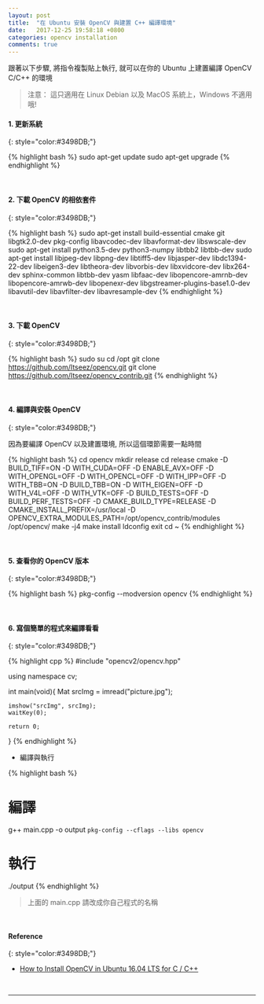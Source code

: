 ```yaml
---
layout: post
title:  "在 Ubuntu 安裝 OpenCV 與建置 C++ 編譯環境"
date:   2017-12-25 19:58:18 +0800
categories: opencv installation
comments: true
---
```

跟著以下步驟, 將指令複製貼上執行, 就可以在你的 Ubuntu 上建置編譯 OpenCV C/C++ 的環境

> 注意： 這只適用在 Linux Debian 以及 MacOS 系統上，Windows 不適用哦!

#### 1. 更新系統
{: style="color:#3498DB;"}

{% highlight bash %}
sudo apt-get update
sudo apt-get upgrade
{% endhighlight %}

<br/>

#### 2. 下載 OpenCV 的相依套件
{: style="color:#3498DB;"}

{% highlight bash %}
sudo apt-get install build-essential cmake git libgtk2.0-dev pkg-config libavcodec-dev libavformat-dev libswscale-dev
sudo apt-get install python3.5-dev python3-numpy libtbb2 libtbb-dev
sudo apt-get install libjpeg-dev libpng-dev libtiff5-dev libjasper-dev libdc1394-22-dev libeigen3-dev libtheora-dev libvorbis-dev libxvidcore-dev libx264-dev sphinx-common libtbb-dev yasm libfaac-dev libopencore-amrnb-dev libopencore-amrwb-dev libopenexr-dev libgstreamer-plugins-base1.0-dev libavutil-dev libavfilter-dev libavresample-dev
{% endhighlight %}

<br/>

#### 3. 下載 OpenCV
{: style="color:#3498DB;"}

{% highlight bash %}
sudo su
cd /opt
git clone https://github.com/Itseez/opencv.git
git clone https://github.com/Itseez/opencv_contrib.git
{% endhighlight %}

<br/>

#### 4. 編譯與安裝 OpenCV
{: style="color:#3498DB;"}

因為要編譯 OpenCV 以及建置環境, 所以這個環節需要一點時間

{% highlight bash %}
cd opencv
mkdir release
cd release
cmake -D BUILD_TIFF=ON -D WITH_CUDA=OFF -D ENABLE_AVX=OFF -D WITH_OPENGL=OFF -D WITH_OPENCL=OFF -D WITH_IPP=OFF -D WITH_TBB=ON -D BUILD_TBB=ON -D WITH_EIGEN=OFF -D WITH_V4L=OFF -D WITH_VTK=OFF -D BUILD_TESTS=OFF -D BUILD_PERF_TESTS=OFF -D CMAKE_BUILD_TYPE=RELEASE -D CMAKE_INSTALL_PREFIX=/usr/local -D OPENCV_EXTRA_MODULES_PATH=/opt/opencv_contrib/modules /opt/opencv/
make -j4
make install
ldconfig
exit
cd ~
{% endhighlight %}

<br/>

#### 5. 查看你的 OpenCV 版本
{: style="color:#3498DB;"}

{% highlight bash %}
pkg-config --modversion opencv
{% endhighlight %}

<br/>

#### 6. 寫個簡單的程式來編譯看看
{: style="color:#3498DB;"}

{% highlight cpp %}
#include "opencv2/opencv.hpp"

using namespace cv;

int main(void){
    Mat srcImg = imread("picture.jpg");
    
    imshow("srcImg", srcImg);
    waitKey(0);
    
    return 0;
}
{% endhighlight %}

- 編譯與執行

{% highlight bash %}
# 編譯
g++ main.cpp -o output `pkg-config --cflags --libs opencv`

# 執行
./output
{% endhighlight %}

> 上面的 main.cpp 請改成你自己程式的名稱

<br/>

#### Reference
{: style="color:#3498DB;"}

- [How to Install OpenCV in Ubuntu 16.04 LTS for C / C++](http://www.codebind.com/cpp-tutorial/install-opencv-ubuntu-cpp/)

<br/>

---
